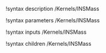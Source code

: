 !syntax description /Kernels/INSMass

!syntax parameters /Kernels/INSMass

!syntax inputs /Kernels/INSMass

!syntax children /Kernels/INSMass
